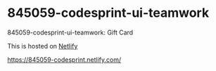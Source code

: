 # 845059-codesprint-ui-teamwork
845059-codesprint-ui-teamwork: Gift Card

This is hosted on [Netlify](https://845059-codesprint.netlify.com/)

https://845059-codesprint.netlify.com/
